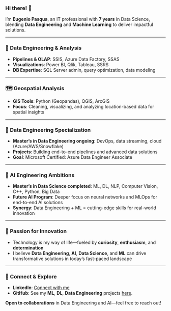 ### Hi there! 👋  
I’m **Eugenio Pasqua**, an IT professional with **7 years** in Data Science, blending **Data Engineering** and **Machine Learning** to deliver impactful solutions.

---

### 🔧 Data Engineering & Analysis
- **Pipelines & OLAP**: SSIS, Azure Data Factory, SSAS  
- **Visualizations**: Power BI, Qlik, Tableau, SSRS  
- **DB Expertise**: SQL Server admin, query optimization, data modeling

---

### 🗺️ Geospatial Analysis
- **GIS Tools**: Python (Geopandas), QGIS, ArcGIS  
- **Focus**: Cleaning, visualizing, and analyzing location-based data for spatial insights

---

### 📌 Data Engineering Specialization
- **Master’s in Data Engineering ongoing**: DevOps, data streaming, cloud (Azure/AWS/Snowflake)  
- **Projects**: Building end-to-end pipelines and advanced data solutions  
- **Goal**: Microsoft Certified: Azure Data Engineer Associate

---

### 🤖 AI Engineering Ambitions
- **Master’s in Data Science completed**: ML, DL, NLP, Computer Vision, C++, Python, Big Data  
- **Future AI Program**: Deeper focus on neural networks and MLOps for end-to-end AI solutions  
- **Synergy**: Data Engineering + ML = cutting-edge skills for real-world innovation

---

### 🚀 Passion for Innovation
- Technology is my way of life—fueled by **curiosity**, **enthusiasm**, and **determination**  
- I believe **Data Engineering**, **AI**, **Data Science**, and **ML** can drive transformative solutions in today’s fast-paced landscape

---

### 🤝 Connect & Explore
- **LinkedIn**: [Connect with me](https://www.linkedin.com/in/genxdata58296/)  
- **GitHub**: See my **ML**, **DL**, **Data Engineering** projects [here](https://github.com/sylver86?tab=repositories).  

**Open to collaborations** in Data Engineering and AI—feel free to reach out!
